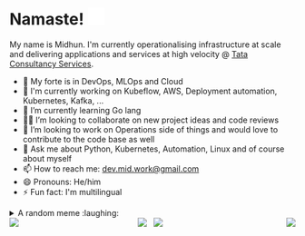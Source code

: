 # Namaste! <img src="https://github.com/midhun1998/midhun1998/blob/main/namaste.gif" width="30px">

My name is Midhun. I'm currently operationalising infrastructure at scale and delivering applications and services at high velocity @ [Tata Consultancy Services](https://www.tcs.com/).
- 🔭 My forte is in DevOps, MLOps and Cloud
- :star2: I'm currently working on Kubeflow, AWS, Deployment automation, Kubernetes, Kafka, ...
- 🌱 I’m currently learning Go lang
- :man_technologist: I’m looking to collaborate on new project ideas and code reviews
- 🤔 I’m looking to work on Operations side of things and would love to contribute to the code base as well
- 💬 Ask me about Python, Kubernetes, Automation, Linux and of course about myself
- 📫 How to reach me: dev.mid.work@gmail.com 
- 😄 Pronouns: He/him
- ⚡ Fun fact: I'm multilingual


<details>
  <summary>A random meme :laughing:</summary>
  
  <img src="https://i.imgflip.com/16aa4s.jpg">

</details>
 <img src="https://user-images.githubusercontent.com/24776450/133892336-231acbac-5cbf-41bb-9688-cdb3724a3b84.png" height="40px" align="left">
 
<div align="center">
<a href="https://dev.to/midhunrnair"><img height="30" src="https://cdn.shopify.com/s/files/1/1626/8507/products/WonderDEV_1024x1024.png?v=1566402781"></a>&nbsp;&nbsp;
<a href="https://www.linkedin.com/in/midhunnair/"><img height="30" src="https://github.com/WaylonWalker/WaylonWalker/blob/main/icon/linkedin.png?raw=true"></a></a>&nbsp;&nbsp;
 <img src="https://user-images.githubusercontent.com/24776450/133892325-ac1a3bfe-b5df-4f74-9516-5d00ed058012.png" height="40px" align="right">
</div>

